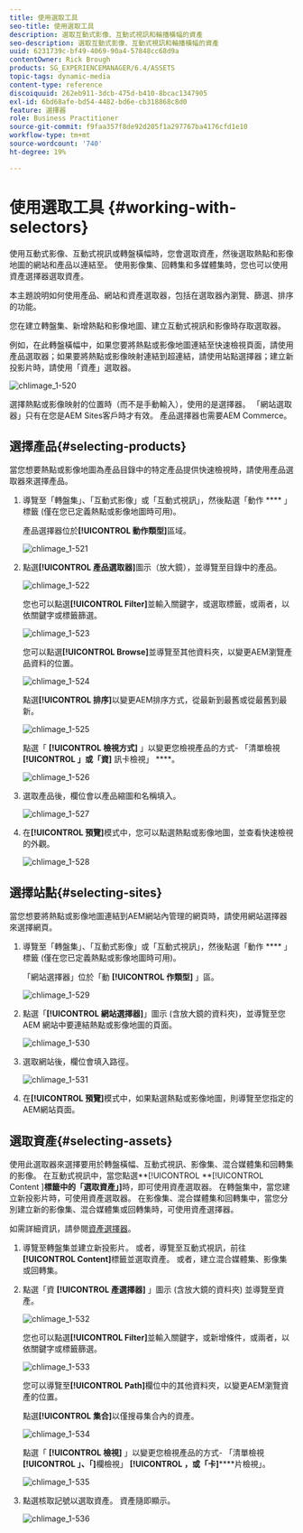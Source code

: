 ```yaml
---
title: 使用選取工具
seo-title: 使用選取工具
description: 選取互動式影像、互動式視訊和輪播橫幅的資產
seo-description: 選取互動式影像、互動式視訊和輪播橫幅的資產
uuid: 6231739c-bf49-4069-90a4-57848cc68d9a
contentOwner: Rick Brough
products: SG_EXPERIENCEMANAGER/6.4/ASSETS
topic-tags: dynamic-media
content-type: reference
discoiquuid: 262eb911-3dcb-475d-b410-8bcac1347905
exl-id: 6bd68afe-bd54-4482-bd6e-cb318868c8d0
feature: 選擇器
role: Business Practitioner
source-git-commit: f9faa357f8de92d205f1a297767ba4176cfd1e10
workflow-type: tm+mt
source-wordcount: '740'
ht-degree: 19%

---
```


# 使用選取工具 {#working-with-selectors}

使用互動式影像、互動式視訊或轉盤橫幅時，您會選取資產，然後選取熱點和影像地圖的網站和產品以連結至。 使用影像集、回轉集和多媒體集時，您也可以使用資產選擇器選取資產。

本主題說明如何使用產品、網站和資產選取器，包括在選取器內瀏覽、篩選、排序的功能。

您在建立轉盤集、新增熱點和影像地圖、建立互動式視訊和影像時存取選取器。

例如，在此轉盤橫幅中，如果您要將熱點或影像地圖連結至快速檢視頁面，請使用產品選取器；如果要將熱點或影像映射連結到超連結，請使用站點選擇器；建立新投影片時，請使用「資產」選取器。

![chlimage_1-520](assets/chlimage_1-520.png)

選擇熱點或影像映射的位置時（而不是手動輸入），使用的是選擇器。 「網站選取器」只有在您是AEM Sites客戶時才有效。 產品選擇器也需要AEM Commerce。

## 選擇產品{#selecting-products}

當您想要熱點或影像地圖為產品目錄中的特定產品提供快速檢視時，請使用產品選取器來選擇產品。

1. 導覽至「轉盤集」、「互動式影像」或「互動式視訊」，然後點選「動作 **** 」標籤 (僅在您已定義熱點或影像地圖時可用)。

   產品選擇器位於&#x200B;**[!UICONTROL 動作類型]**&#x200B;區域。

   ![chlimage_1-521](assets/chlimage_1-521.png)

1. 點選&#x200B;**[!UICONTROL 產品選取器]**&#x200B;圖示（放大鏡），並導覽至目錄中的產品。

   ![chlimage_1-522](assets/chlimage_1-522.png)

   您也可以點選&#x200B;**[!UICONTROL Filter]**&#x200B;並輸入關鍵字，或選取標籤，或兩者，以依關鍵字或標籤篩選。

   ![chlimage_1-523](assets/chlimage_1-523.png)

   您可以點選&#x200B;**[!UICONTROL Browse]**&#x200B;並導覽至其他資料夾，以變更AEM瀏覽產品資料的位置。

   ![chlimage_1-524](assets/chlimage_1-524.png)

   點選&#x200B;**[!UICONTROL 排序]**&#x200B;以變更AEM排序方式，從最新到最舊或從最舊到最新。

   ![chlimage_1-525](assets/chlimage_1-525.png)

   點選「 **[!UICONTROL 檢視方式]** 」以變更您檢視產品的方式- 「清單檢視 **[!UICONTROL 」或「資]** 訊卡檢視」 ****。

   ![chlimage_1-526](assets/chlimage_1-526.png)

1. 選取產品後，欄位會以產品縮圖和名稱填入。

   ![chlimage_1-527](assets/chlimage_1-527.png)

1. 在&#x200B;**[!UICONTROL 預覽]**&#x200B;模式中，您可以點選熱點或影像地圖，並查看快速檢視的外觀。

   ![chlimage_1-528](assets/chlimage_1-528.png)

## 選擇站點{#selecting-sites}

當您想要將熱點或影像地圖連結到AEM網站內管理的網頁時，請使用網站選擇器來選擇網頁。

1. 導覽至「轉盤集」、「互動式影像」或「互動式視訊」，然後點選「動作 **** 」標籤 (僅在您已定義熱點或影像地圖時可用)。

   「網站選擇器」位於「動 **[!UICONTROL 作類型]** 」區。

   ![chlimage_1-529](assets/chlimage_1-529.png)

1. 點選「**[!UICONTROL 網站選擇器]**」圖示 (含放大鏡的資料夾)，並導覽至您 AEM 網站中要連結熱點或影像地圖的頁面。

   ![chlimage_1-530](assets/chlimage_1-530.png)

1. 選取網站後，欄位會填入路徑。

   ![chlimage_1-531](assets/chlimage_1-531.png)

1. 在&#x200B;**[!UICONTROL 預覽]**&#x200B;模式中，如果點選熱點或影像地圖，則導覽至您指定的AEM網站頁面。

## 選取資產{#selecting-assets}

使用此選取器來選擇要用於轉盤橫幅、互動式視訊、影像集、混合媒體集和回轉集的影像。 在互動式視訊中，當您點選&#x200B;**[!UICONTROL **[!UICONTROL  Content ]**標籤中的「選取資產」]**&#x200B;時，即可使用資產選取器。 在轉盤集中，當您建立新投影片時，可使用資產選取器。 在影像集、混合媒體集和回轉集中，當您分別建立新的影像集、混合媒體集或回轉集時，可使用資產選擇器。

如需詳細資訊，請參閱[資產選擇器](asset-selector.md)。

1. 導覽至轉盤集並建立新投影片。 或者，導覽至互動式視訊，前往&#x200B;**[!UICONTROL Content]**&#x200B;標籤並選取資產。 或者，建立混合媒體集、影像集或回轉集。
1. 點選「資 **[!UICONTROL 產選擇器]** 」圖示 (含放大鏡的資料夾) 並導覽至資產。

   ![chlimage_1-532](assets/chlimage_1-532.png)

   您也可以點選&#x200B;**[!UICONTROL Filter]**&#x200B;並輸入關鍵字，或新增條件，或兩者，以依關鍵字或標籤篩選。

   ![chlimage_1-533](assets/chlimage_1-533.png)

   您可以導覽至&#x200B;**[!UICONTROL Path]**&#x200B;欄位中的其他資料夾，以變更AEM瀏覽資產的位置。

   點選&#x200B;**[!UICONTROL 集合]**&#x200B;以僅搜尋集合內的資產。

   ![chlimage_1-534](assets/chlimage_1-534.png)

   點選「 **[!UICONTROL 檢視]** 」以變更您檢視產品的方式- 「清單檢視 **[!UICONTROL 」、「]**&#x200B;欄檢視」 **[!UICONTROL ，或「卡]******&#x200B;片檢視」。

   ![chlimage_1-535](assets/chlimage_1-535.png)

1. 點選核取記號以選取資產。 資產隨即顯示。

   ![chlimage_1-536](assets/chlimage_1-536.png)
